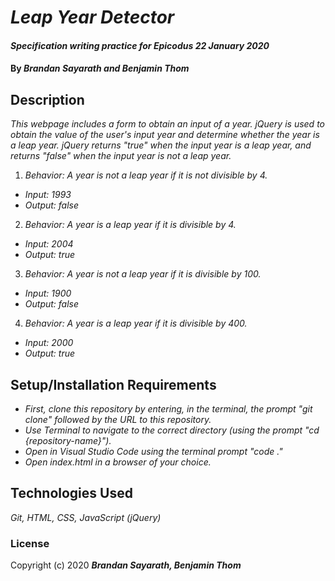# _Leap Year Detector_

#### _Specification writing practice for Epicodus_ _22 January 2020_

#### By _**Brandan Sayarath and Benjamin Thom**_

## Description

_This webpage includes a form to obtain an input of a year. jQuery is used to obtain the value of the user's input year and determine whether the year is a leap year. jQuery returns "true" when the input year is a leap year, and returns "false" when the input year is not a leap year._

1. _Behavior: A year is not a leap year if it is not divisible by 4._
* _Input: 1993_
* _Output: false_
2. _Behavior: A year is a leap year if it is divisible by 4._
* _Input: 2004_
* _Output: true_
3. _Behavior: A year is not a leap year if it is divisible by 100._
* _Input: 1900_
* _Output: false_
4. _Behavior: A year is a leap year if it is divisible by 400._
* _Input: 2000_
* _Output: true_

## Setup/Installation Requirements

* _First, clone this repository by entering, in the terminal, the prompt "git clone" followed by the URL to this repository._
* _Use Terminal to navigate to the correct directory (using the prompt "cd {repository-name}")._
* _Open in Visual Studio Code using the terminal prompt "code ."_
* _Open index.html in a browser of your choice._

## Technologies Used

_Git, HTML, CSS, JavaScript (jQuery)_

### License

Copyright (c) 2020 **_Brandan Sayarath, Benjamin Thom_**
